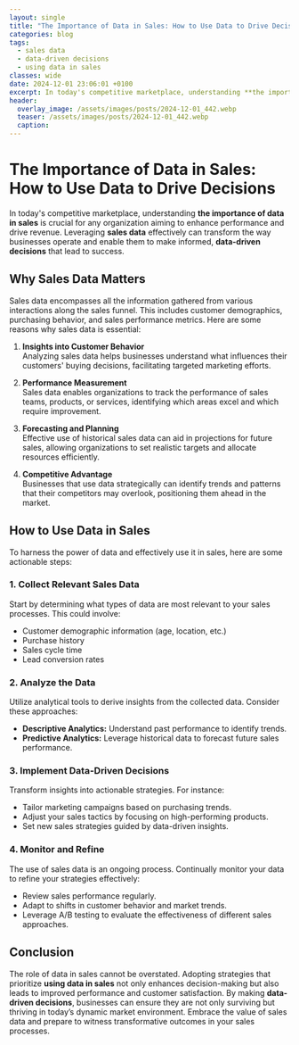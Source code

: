 ```yaml
---
layout: single
title: "The Importance of Data in Sales: How to Use Data to Drive Decisions"
categories: blog
tags:
  - sales data
  - data-driven decisions
  - using data in sales
classes: wide
date: 2024-12-01 23:06:01 +0100
excerpt: In today's competitive marketplace, understanding **the importance of data in sales** is crucial for any organization aiming to enhance performance and driv...
header:
  overlay_image: /assets/images/posts/2024-12-01_442.webp
  teaser: /assets/images/posts/2024-12-01_442.webp
  caption: 
---
```

  
# The Importance of Data in Sales: How to Use Data to Drive Decisions

In today's competitive marketplace, understanding **the importance of data in sales** is crucial for any organization aiming to enhance performance and drive revenue. Leveraging **sales data** effectively can transform the way businesses operate and enable them to make informed, **data-driven decisions** that lead to success. 

## Why Sales Data Matters

Sales data encompasses all the information gathered from various interactions along the sales funnel. This includes customer demographics, purchasing behavior, and sales performance metrics. Here are some reasons why sales data is essential:

1. **Insights into Customer Behavior**  
   Analyzing sales data helps businesses understand what influences their customers' buying decisions, facilitating targeted marketing efforts.

2. **Performance Measurement**  
   Sales data enables organizations to track the performance of sales teams, products, or services, identifying which areas excel and which require improvement.

3. **Forecasting and Planning**  
   Effective use of historical sales data can aid in projections for future sales, allowing organizations to set realistic targets and allocate resources efficiently.

4. **Competitive Advantage**  
   Businesses that use data strategically can identify trends and patterns that their competitors may overlook, positioning them ahead in the market.

## How to Use Data in Sales

To harness the power of data and effectively use it in sales, here are some actionable steps:

### 1. Collect Relevant Sales Data

Start by determining what types of data are most relevant to your sales processes. This could involve:

- Customer demographic information (age, location, etc.)
- Purchase history
- Sales cycle time
- Lead conversion rates

### 2. Analyze the Data

Utilize analytical tools to derive insights from the collected data. Consider these approaches:

- **Descriptive Analytics:** Understand past performance to identify trends.
- **Predictive Analytics:** Leverage historical data to forecast future sales performance.

### 3. Implement Data-Driven Decisions

Transform insights into actionable strategies. For instance:

- Tailor marketing campaigns based on purchasing trends.
- Adjust your sales tactics by focusing on high-performing products.
- Set new sales strategies guided by data-driven insights.

### 4. Monitor and Refine

The use of sales data is an ongoing process. Continually monitor your data to refine your strategies effectively:

- Review sales performance regularly.
- Adapt to shifts in customer behavior and market trends.
- Leverage A/B testing to evaluate the effectiveness of different sales approaches.

## Conclusion

The role of data in sales cannot be overstated. Adopting strategies that prioritize **using data in sales** not only enhances decision-making but also leads to improved performance and customer satisfaction. By making **data-driven decisions**, businesses can ensure they are not only surviving but thriving in today’s dynamic market environment. Embrace the value of sales data and prepare to witness transformative outcomes in your sales processes.